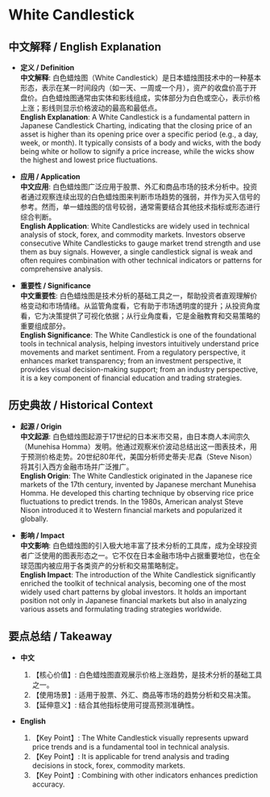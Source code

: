 # White Candlestick

## 中文解释 / English Explanation

* **定义 / Definition**  
  **中文解释**: 白色蜡烛图（White Candlestick）是日本蜡烛图技术中的一种基本形态，表示在某一时间段内（如一天、一周或一个月），资产的收盘价高于开盘价。白色蜡烛图通常由实体和影线组成，实体部分为白色或空心，表示价格上涨；影线则显示价格波动的最高和最低点。  
  **English Explanation**: A White Candlestick is a fundamental pattern in Japanese Candlestick Charting, indicating that the closing price of an asset is higher than its opening price over a specific period (e.g., a day, week, or month). It typically consists of a body and wicks, with the body being white or hollow to signify a price increase, while the wicks show the highest and lowest price fluctuations.

* **应用 / Application**  
  **中文应用**: 白色蜡烛图广泛应用于股票、外汇和商品市场的技术分析中。投资者通过观察连续出现的白色蜡烛图来判断市场趋势的强弱，并作为买入信号的参考。然而，单一蜡烛图的信号较弱，通常需要结合其他技术指标或形态进行综合判断。  
  **English Application**: White Candlesticks are widely used in technical analysis of stock, forex, and commodity markets. Investors observe consecutive White Candlesticks to gauge market trend strength and use them as buy signals. However, a single candlestick signal is weak and often requires combination with other technical indicators or patterns for comprehensive analysis.

* **重要性 / Significance**  
  **中文重要性**: 白色蜡烛图是技术分析的基础工具之一，帮助投资者直观理解价格变动和市场情绪。从监管角度看，它有助于市场透明度的提升；从投资角度看，它为决策提供了可视化依据；从行业角度看，它是金融教育和交易策略的重要组成部分。  
  **English Significance**: The White Candlestick is one of the foundational tools in technical analysis, helping investors intuitively understand price movements and market sentiment. From a regulatory perspective, it enhances market transparency; from an investment perspective, it provides visual decision-making support; from an industry perspective, it is a key component of financial education and trading strategies.

## 历史典故 / Historical Context

* **起源 / Origin**  
  **中文起源**: 白色蜡烛图起源于17世纪的日本米市交易，由日本商人本间宗久（Munehisa Homma）发明。他通过观察米价波动总结出这一图表技术，用于预测价格走势。20世纪80年代，美国分析师史蒂夫·尼森（Steve Nison）将其引入西方金融市场并广泛推广。  
  **English Origin**: The White Candlestick originated in the Japanese rice markets of the 17th century, invented by Japanese merchant Munehisa Homma. He developed this charting technique by observing rice price fluctuations to predict trends. In the 1980s, American analyst Steve Nison introduced it to Western financial markets and popularized it globally.

* **影响 / Impact**  
  **中文影响**: 白色蜡烛图的引入极大地丰富了技术分析的工具库，成为全球投资者广泛使用的图表形态之一。它不仅在日本金融市场中占据重要地位，也在全球范围内被应用于各类资产的分析和交易策略制定。  
  **English Impact**: The introduction of the White Candlestick significantly enriched the toolkit of technical analysis, becoming one of the most widely used chart patterns by global investors. It holds an important position not only in Japanese financial markets but also in analyzing various assets and formulating trading strategies worldwide.

## 要点总结 / Takeaway

* **中文**  
  1. 【核心价值】:  白色蜡烛图直观展示价格上涨趋势，是技术分析的基础工具之一。
  2. 【使用场景】:  适用于股票、外汇、商品等市场的趋势分析和交易决策。
  3. 【延伸意义】:  结合其他指标使用可提高预测准确性。

* **English**  
  1. 【Key Point】: The White Candlestick visually represents upward price trends and is a fundamental tool in technical analysis.
  2. 【Key Point】: It is applicable for trend analysis and trading decisions in stock, forex, commodity markets.
  3. 【Key Point】: Combining with other indicators enhances prediction accuracy.